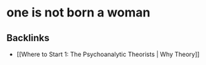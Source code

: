 # one is not born a woman



## Backlinks

-   [[Where to Start 1: The Psychoanalytic Theorists | Why Theory]]
